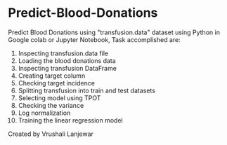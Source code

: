 # Predict-Blood-Donations
Predict Blood Donations using "transfusion.data" dataset using Python in Google colab or Jupyter Notebook,
Task accomplished are:
1. Inspecting transfusion.data file
2. Loading the blood donations data
3. Inspecting transfusion DataFrame
4. Creating target column
5. Checking target incidence
6. Splitting transfusion into train and test datasets
7. Selecting model using TPOT
8. Checking the variance
9. Log normalization
10. Training the linear regression model


  Created by Vrushali Lanjewar

